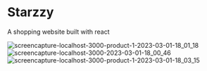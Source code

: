 # Starzzy
A shopping website built with react

![screencapture-localhost-3000-product-1-2023-03-01-18_01_18](https://user-images.githubusercontent.com/115478939/222146680-96779cc7-c1d8-45b1-b13c-6640061229b2.png)
![screencapture-localhost-3000-2023-03-01-18_00_46](https://user-images.githubusercontent.com/115478939/222147010-6b56eda1-a394-4d3f-9fe6-96e8c88b48d1.png)
![screencapture-localhost-3000-product-1-2023-03-01-18_03_15](https://user-images.githubusercontent.com/115478939/222147057-c28d4976-522b-4257-8943-8dbf1645ac5a.png)
